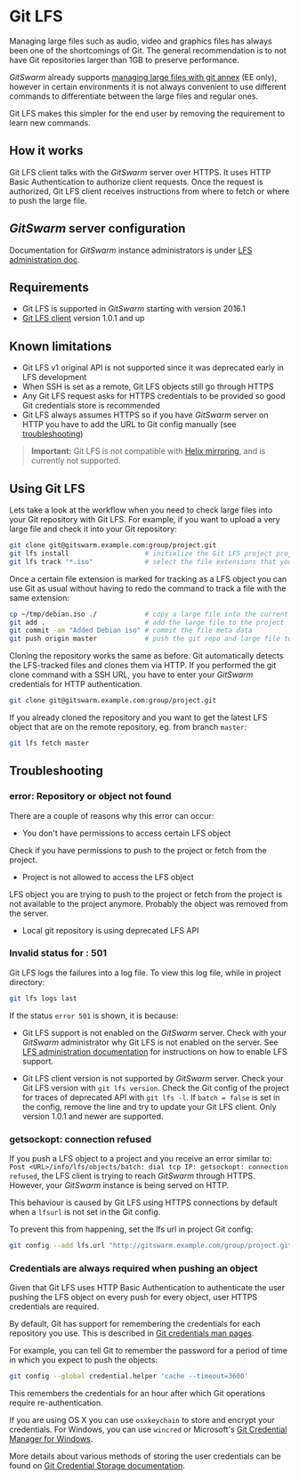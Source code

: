 # Git LFS

Managing large files such as audio, video and graphics files has always
been one of the shortcomings of Git. The general recommendation is to not
have Git repositories larger than 1GB to preserve performance.

$GitSwarm$ already supports [managing large files with git
annex](http://docs.gitlab.com/ee/workflow/git_annex.html) (EE only),
however in certain environments it is not always convenient to use
different commands to differentiate between the large files and regular
ones.

Git LFS makes this simpler for the end user by removing the requirement to
learn new commands.

## How it works

Git LFS client talks with the $GitSwarm$ server over HTTPS. It uses HTTP
Basic Authentication to authorize client requests. Once the request is
authorized, Git LFS client receives instructions from where to fetch or
where to push the large file.

## $GitSwarm$ server configuration

Documentation for $GitSwarm$ instance administrators is under [LFS
administration doc](lfs_administration.md).

## Requirements

* Git LFS is supported in $GitSwarm$ starting with version 2016.1
* [Git LFS client](https://git-lfs.github.com) version 1.0.1 and up

## Known limitations

* Git LFS v1 original API is not supported since it was deprecated early in
  LFS development
* When SSH is set as a remote, Git LFS objects still go through HTTPS
* Any Git LFS request asks for HTTPS credentials to be provided so good
  Git credentials store is recommended
* Git LFS always assumes HTTPS so if you have $GitSwarm$ server on HTTP you
  have to add the URL to Git config manually (see
  [troubleshooting](#troubleshooting))

> **Important:** Git LFS is not compatible with [Helix
> mirroring](../helix_mirroring/README.md), and is currently not supported.

## Using Git LFS

Lets take a look at the workflow when you need to check large files into
your Git repository with Git LFS. For example, if you want to upload a very
large file and check it into your Git repository:

```bash
git clone git@gitswarm.example.com:group/project.git
git lfs install                   # initialize the Git LFS project project
git lfs track "*.iso"             # select the file extensions that you want to treat as large files
```

Once a certain file extension is marked for tracking as a LFS object you
can use Git as usual without having to redo the command to track a file
with the same extension:

```bash
cp ~/tmp/debian.iso ./            # copy a large file into the current directory
git add .                         # add the large file to the project
git commit -am "Added Debian iso" # commit the file meta data
git push origin master            # push the git repo and large file to the $GitSwarm$ server
```

Cloning the repository works the same as before. Git automatically detects
the LFS-tracked files and clones them via HTTP. If you performed the git
clone command with a SSH URL, you have to enter your $GitSwarm$ credentials
for HTTP authentication.

```bash
git clone git@gitswarm.example.com:group/project.git
```

If you already cloned the repository and you want to get the latest LFS
object that are on the remote repository, eg. from branch `master`:

```bash
git lfs fetch master
```

## Troubleshooting

### error: Repository or object not found

There are a couple of reasons why this error can occur:

* You don't have permissions to access certain LFS object

Check if you have permissions to push to the project or fetch from the
project.

* Project is not allowed to access the LFS object

LFS object you are trying to push to the project or fetch from the project
is not available to the project anymore. Probably the object was removed
from the server.

* Local git repository is using deprecated LFS API

### Invalid status for <url> : 501

Git LFS logs the failures into a log file. To view this log file, while in
project directory:

```bash
git lfs logs last
```

If the status `error 501` is shown, it is because:

* Git LFS support is not enabled on the $GitSwarm$ server. Check with your
  $GitSwarm$ administrator why Git LFS is not enabled on the server. See
  [LFS administration documentation](lfs_administration.md) for
  instructions on how to enable LFS support.

* Git LFS client version is not supported by $GitSwarm$ server. Check your
  Git LFS version with `git lfs version`. Check the Git config of the
  project for traces of deprecated API with `git lfs -l`. If `batch =
  false` is set in the config, remove the line and try to update your Git
  LFS client. Only version 1.0.1 and newer are supported.

### getsockopt: connection refused

If you push a LFS object to a project and you receive an error similar to:
`Post <URL>/info/lfs/objects/batch: dial tcp IP: getsockopt: connection
refused`, the LFS client is trying to reach $GitSwarm$ through HTTPS.
However, your $GitSwarm$ instance is being served on HTTP.

This behaviour is caused by Git LFS using HTTPS connections by default when
a `lfsurl` is not set in the Git config.

To prevent this from happening, set the lfs url in project Git config:

```bash
git config --add lfs.url "http://gitswarm.example.com/group/project.git/info/lfs"
```

### Credentials are always required when pushing an object

Given that Git LFS uses HTTP Basic Authentication to authenticate the user
pushing the LFS object on every push for every object, user HTTPS
credentials are required.

By default, Git has support for remembering the credentials for each
repository you use. This is described in [Git credentials man
pages](https://git-scm.com/docs/gitcredentials).

For example, you can tell Git to remember the password for a period of time
in which you expect to push the objects:

```bash
git config --global credential.helper 'cache --timeout=3600'
```

This remembers the credentials for an hour after which Git operations
require re-authentication.

If you are using OS X you can use `osxkeychain` to store and encrypt your
credentials. For Windows, you can use `wincred` or Microsoft's [Git
Credential Manager for
Windows](https://github.com/Microsoft/Git-Credential-Manager-for-Windows/releases).

More details about various methods of storing the user credentials can be
found on [Git Credential Storage
documentation](https://git-scm.com/book/en/v2/Git-Tools-Credential-Storage).
